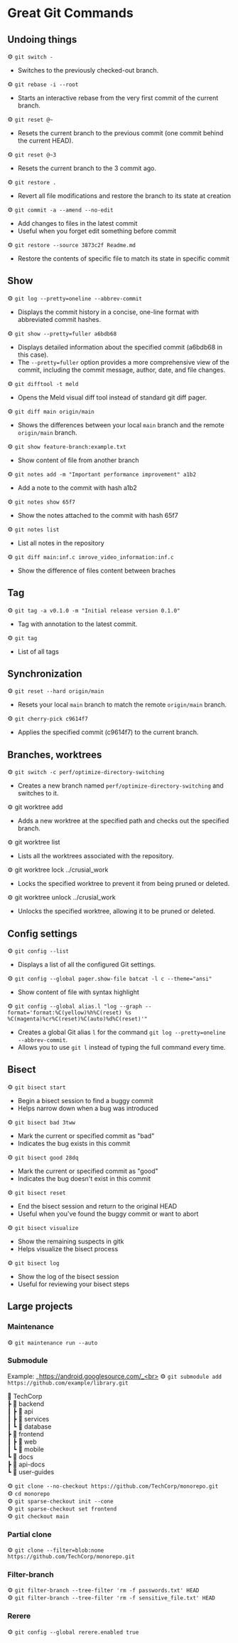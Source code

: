 # Great Git Commands

## Undoing things
⚙️ `git switch -`
- Switches to the previously checked-out branch.<br>


⚙️ `git rebase -i --root`
- Starts an interactive rebase from the very first commit of the current branch.

⚙️ `git reset @~`
- Resets the current branch to the previous commit (one commit behind the current HEAD).

⚙️ `git reset @~3`
- Resets the current branch to the 3 commit ago.

⚙️ `git restore .`
- Revert all file modifications and restore the branch to its state at creation

⚙️ `git commit -a --amend --no-edit`
- Add changes to files in the latest commit
- Useful when you forget edit something before commit

⚙️ `git restore --source 3873c2f Readme.md`
- Restore the contents of specific file to match its state in specific commit

## Show 
⚙️ `git log --pretty=oneline --abbrev-commit`
* Displays the commit history in a concise, one-line format with abbreviated commit hashes.

⚙️ `git show --pretty=fuller a6bdb68`
- Displays detailed information about the specified commit (a6bdb68 in this case).
- The `--pretty=fuller` option provides a more comprehensive view of the commit, including the commit message, author, date, and file changes.

⚙️ `git difftool -t meld`
- Opens the Meld visual diff tool instead of standard git diff pager.

⚙️ `git diff main origin/main`
- Shows the differences between your local `main` branch and the remote `origin/main` branch.

⚙️ `git show feature-branch:example.txt`
- Show content of file from another branch

⚙️ `git notes add -m "Important performance improvement" a1b2`
- Add a note to the commit with hash a1b2

⚙️ `git notes show 65f7`
- Show the notes attached to the commit with hash 65f7

⚙️ `git notes list`
- List all notes in the repository

⚙️ `git diff main:inf.c imrove_video_information:inf.c`
- Show the difference of files content between braches

## Tag
⚙️ `git tag -a v0.1.0 -m "Initial release version 0.1.0"`
* Tag with annotation to the latest commit.

⚙️ `git tag`
* List of all tags

## Synchronization 
⚙️ `git reset --hard origin/main`
- Resets your local `main` branch to match the remote `origin/main` branch.

⚙️ `git cherry-pick c9614f7`
- Applies the specified commit (c9614f7) to the current branch.

## Branches, worktrees
⚙️ `git switch -c perf/optimize-directory-switching`
- Creates a new branch named `perf/optimize-directory-switching` and switches to it.

⚙️ git worktree add <path> <branch>
- Adds a new worktree at the specified path and checks out the specified branch. 

⚙️ git worktree list
- Lists all the worktrees associated with the repository.

⚙️ git worktree lock ../crusial_work
- Locks the specified worktree to prevent it from being pruned or deleted.

⚙️ git worktree unlock ../crusial_work
- Unlocks the specified worktree, allowing it to be pruned or deleted.

## Config settings
⚙️ `git config --list`
- Displays a list of all the configured Git settings.

⚙️ `git config --global pager.show-file batcat -l c --theme="ansi"`
- Show content of file with syntax highlight

⚙️ `git config --global alias.l "log --graph --format='format:%C(yellow)%h%C(reset) %s %C(magenta)%cr%C(reset)%C(auto)%d%C(reset)'"`
- Creates a global Git alias `l` for the command `git log --pretty=oneline --abbrev-commit`.
- Allows you to use `git l` instead of typing the full command every time.


## Bisect
⚙️ `git bisect start`
- Begin a bisect session to find a buggy commit
- Helps narrow down when a bug was introduced

⚙️ `git bisect bad 3tww`
- Mark the current or specified commit as "bad"
- Indicates the bug exists in this commit

⚙️ `git bisect good 28dq`
- Mark the current or specified commit as "good"
- Indicates the bug doesn't exist in this commit

⚙️ `git bisect reset`
- End the bisect session and return to the original HEAD
- Useful when you've found the buggy commit or want to abort

⚙️ `git bisect visualize`
- Show the remaining suspects in gitk
- Helps visualize the bisect process

⚙️ `git bisect log`
- Show the log of the bisect session
- Useful for reviewing your bisect steps

## Large projects
### Maintenance
  ⚙️ `git maintenance run --auto`

### Submodule
  Example: _https://android.googlesource.com/_<br>
  ⚙️ `git submodule add https://github.com/example/library.git`

📁 TechCorp<br>
┣ 📁 backend<br>
┃ ┣ 📁 api<br>
┃ ┣ 📁 services<br>
┃ ┗ 📁 database<br>
┣ 📁 frontend<br>
┃ ┣ 📁 web<br>
┃ ┗ 📁 mobile<br>
┗ 📁 docs<br>
┣ 📁 api-docs<br>
┗ 📁 user-guides<br>

  ⚙️ `git clone --no-checkout https://github.com/TechCorp/monorepo.git`<br>
  ⚙️ `cd monorepo`<br>
  ⚙️ `git sparse-checkout init --cone`<br>
  ⚙️ `git sparse-checkout set frontend`<br>
  ⚙️ `git checkout main`<br>


### Partial clone
  ⚙️ `git clone --filter=blob:none  https://github.com/TechCorp/monorepo.git`



### Filter-branch
  ⚙️ `git filter-branch --tree-filter 'rm -f passwords.txt' HEAD`<br>
  ⚙️ `git filter-branch --tree-filter 'rm -f sensitive_file.txt' HEAD`


### Rerere
  ⚙️ `git config --global rerere.enabled true`
